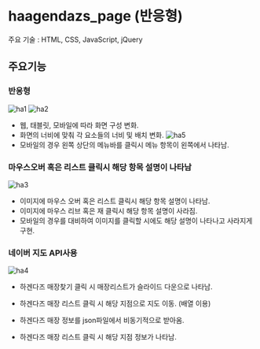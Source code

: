 # haagendazs_page (반응형)
주요 기술 : HTML, CSS, JavaScript, jQuery

## 주요기능

### 반응형
![ha1](https://user-images.githubusercontent.com/71748350/97953872-275c2a80-1de5-11eb-89eb-c5449bdae618.JPG)
![ha2](https://user-images.githubusercontent.com/71748350/97953874-27f4c100-1de5-11eb-88c7-67fb2cf25035.JPG)
- 웹, 태블릿, 모바일에 따라 화면 구성 변화.
- 화면의 너비에 맞춰 각 요소들의 너비 및 배치 변화.
![ha5](https://user-images.githubusercontent.com/71748350/97954540-26c49380-1de7-11eb-9d05-08cea77a15a5.JPG)
- 모바일의 경우 왼쪽 상단의 메뉴바를 클릭시 메뉴 항목이 왼쪽에서 나타남.

### 마우스오버 혹은 리스트 클릭시 해당 항목 설명이 나타남
![ha3](https://user-images.githubusercontent.com/71748350/97953877-2925ee00-1de5-11eb-8d37-6d38fb62551f.JPG)
- 이미지에 마우스 오버 혹은 리스트 클릭시 해당 항목 설명이 나타남.
- 이미지에 마우스 리브 혹은 재 클릭시 해당 항목 설명이 사라짐.
- 모바일의 경우를 대비하여 이미지를 클릭할 시에도 해당 설명이 나타나고 사라지게 구현.

### 네이버 지도 API사용
![ha4](https://user-images.githubusercontent.com/71748350/97953879-2a571b00-1de5-11eb-9f85-4bd6c1f5da81.JPG)
- 하겐다즈 매장찾기 클릭 시 매장리스트가 슬라이드 다운으로 나타남.
- 하겐다즈 매장 리스트 클릭 시 해당 지점으로 지도 이동. (배열 이용)

- 하겐다즈 매장 정보를 json파일에서 비동기적으로 받아옴.
- 하겐다즈 매장 리스트 클릭 시 해당 지점 정보가 나타남.
